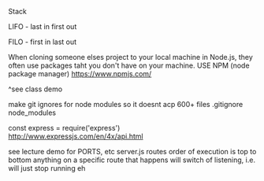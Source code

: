 Stack

LIFO - last in first out

FILO - first in last out

When cloning someone elses project to your local machine in Node.js, they often use packages taht you don't have on your machine.
USE NPM (node package manager)
https://www.npmjs.com/

^see class demo

make git ignores for node modules so it doesnt acp 600+ files
.gitignore
node_modules

const express = require('express')
http://www.expressjs.com/en/4x/api.html

see lecture demo for PORTS, etc
server.js
routes
order of execution is top to bottom
anything on a specific route that happens will switch of listening, i.e. will just stop running eh


